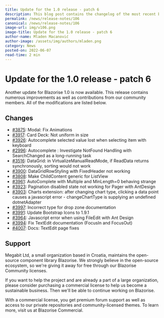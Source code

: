 ```yaml
---
title: Update for the 1.0 release - patch 6
description: This blog post contains the changelog of the most recent bug fixes included in the Blazorise v1.0.6 release.
permalink: /news/release-notes/106
canonical: /news/release-notes/106
image-url: img/v106.png
image-title: Update for the 1.0 release - patch 6
author-name: Mladen Macanović
author-image: /assets/img/authors/mladen.png
category: News
posted-on: 2022-06-07
read-time: 2 min
---
```


# Update for the 1.0 release - patch 6

Another update for Blazorise 1.0 is now available. This release contains numerous improvements as well as contributions from our community members. All of the modifications are listed below.

## Changes

- [#3875](https://github.com/Megabit/Blazorise/pull/3875): Modal: Fix Animations
- [#3917](https://github.com/Megabit/Blazorise/issues/3917): Card Deck: Not uniform in size
- [#3926](https://github.com/Megabit/Blazorise/issues/3926): Autocomplete selected value lost when selecting item with keyboard
- [#2996](https://github.com/Megabit/Blazorise/issues/2996): Autocomplete : Investigate NotFound Handling with SearchChanged as a long-running task
- [#3516](https://github.com/Megabit/Blazorise/issues/3516): DataGrid: in VirtualizeManualReadMode, if ReadData returns synchronously, sorting would not work
- [#3900](https://github.com/Megabit/Blazorise/issues/3900): DataGridRowStyling with FixedHeader not working
- [#3808](https://github.com/Megabit/Blazorise/issues/3808): Make ChildContent generic for ListView
- [#3961](https://github.com/Megabit/Blazorise/issues/3961): AutoComplete with Multiple and MinLength=0 behaving strange
- [#3923](https://github.com/Megabit/Blazorise/issues/3923): Pagination disabled state not working for Pager with AntDesign
- [#3903](https://github.com/Megabit/Blazorise/issues/3903): Charts extension: after changing chart type, clicking a data point causes a javascript error - changeChartType is supplying an undefined dotnetAdapter
- [#3997](https://github.com/Megabit/Blazorise/issues/3997): Incorrect type for drop zone documentation
- [#3991](https://github.com/Megabit/Blazorise/pull/3991): Update Bootstrap Icons to 1.9.1
- [#3964](https://github.com/Megabit/Blazorise/issues/3964): Javascript error when using FileEdit with Ant Design
- [#3994](https://github.com/Megabit/Blazorise/issues/3994): Fix TextEdit documentation (FocusIn and FocusOut)
- [#4007](https://github.com/Megabit/Blazorise/pull/4007): Docs: TextEdit page fixes

## Support

Megabit Ltd, a small organization based in Croatia, maintains the open-source component library Blazorise. We strongly believe in the open-source ecosystem, so we're giving it away for free through our Blazorise Community licenses.

If you want to help the project and are already a part of a large organization, please consider purchasing a commercial license to help us become a sustainable business. Then we'll be able to continue working on Blazorise.

With a commercial license, you get premium forum support as well as access to our private repositories and community-licensed themes. To learn more, visit us at Blazorise Commercial.
